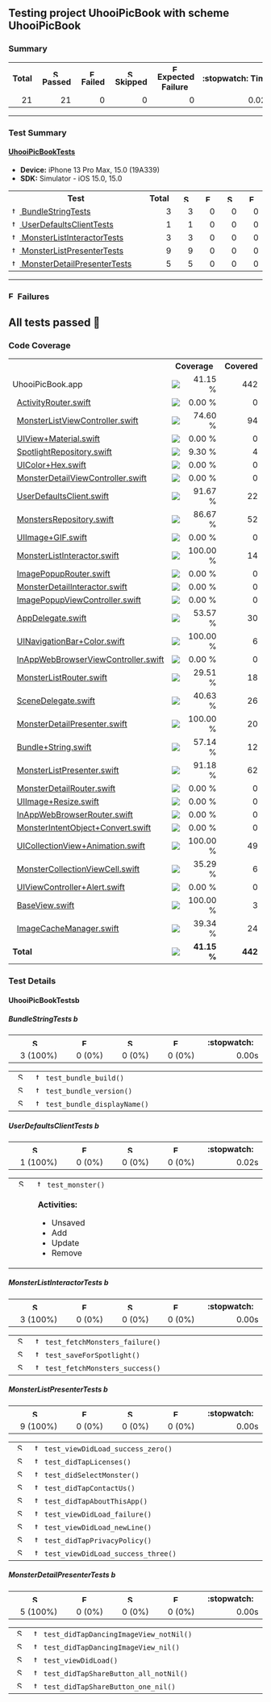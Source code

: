 ## Testing project UhooiPicBook with scheme UhooiPicBook

### Summary
<table>
<tr>
<th>Total<th><img src="https://xcresulttool-static.netlify.app/i/passed.png" alt="Success" title="Success" width="14px" align="top">&nbsp;Passed<th><img src="https://xcresulttool-static.netlify.app/i/failure.png" alt="Failure" title="Failure" width="14px" align="top">&nbsp;Failed<th><img src="https://xcresulttool-static.netlify.app/i/skipped.png" alt="Skipped" title="Skipped" width="14px" align="top">&nbsp;Skipped<th><img src="https://xcresulttool-static.netlify.app/i/expected-failure.png" alt="Expected Failure" title="Expected Failure" width="14px" align="top">&nbsp;Expected Failure<th>:stopwatch:&nbsp;Time
<tr>
<td align="right" width="118px">21<td align="right" width="118px">21<td align="right" width="118px">0<td align="right" width="118px">0<td align="right" width="158px">0<td align="right" width="138px">0.02s
</table>

---

### Test Summary
#### <a name="uhooipicbooktests_summary"/>[UhooiPicBookTests](#user-content-uhooipicbooktests)

- **Device:** iPhone 13 Pro Max, 15.0 (19A339)
- **SDK:** Simulator - iOS 15.0, 15.0
<table>
<tr>
<th>Test<th>Total<th><img src="https://xcresulttool-static.netlify.app/i/passed.png" alt="Success" title="Success" width="14px" align="top"><th><img src="https://xcresulttool-static.netlify.app/i/failure.png" alt="Failure" title="Failure" width="14px" align="top"><th><img src="https://xcresulttool-static.netlify.app/i/skipped.png" alt="Skipped" title="Skipped" width="14px" align="top"><th><img src="https://xcresulttool-static.netlify.app/i/expected-failure.png" alt="Expected Failure" title="Expected Failure" width="14px" align="top">
<tr>
<td align="left" width="368px"><a name="uhooipicbooktests_bundlestringtests_summary"/><a href="#user-content-uhooipicbooktests_bundlestringtests"><img src="https://xcresulttool-static.netlify.app/i/test-class.png" alt="test-class" width="14px" align="top">&nbsp;BundleStringTests</a><td align="right" width="80px">3<td align="right" width="80px">3<td align="right" width="80px">0<td align="right" width="80px">0<td align="right" width="80px">0
<tr>
<td align="left" width="368px"><a name="uhooipicbooktests_userdefaultsclienttests_summary"/><a href="#user-content-uhooipicbooktests_userdefaultsclienttests"><img src="https://xcresulttool-static.netlify.app/i/test-class.png" alt="test-class" width="14px" align="top">&nbsp;UserDefaultsClientTests</a><td align="right" width="80px">1<td align="right" width="80px">1<td align="right" width="80px">0<td align="right" width="80px">0<td align="right" width="80px">0
<tr>
<td align="left" width="368px"><a name="uhooipicbooktests_monsterlistinteractortests_summary"/><a href="#user-content-uhooipicbooktests_monsterlistinteractortests"><img src="https://xcresulttool-static.netlify.app/i/test-class.png" alt="test-class" width="14px" align="top">&nbsp;MonsterListInteractorTests</a><td align="right" width="80px">3<td align="right" width="80px">3<td align="right" width="80px">0<td align="right" width="80px">0<td align="right" width="80px">0
<tr>
<td align="left" width="368px"><a name="uhooipicbooktests_monsterlistpresentertests_summary"/><a href="#user-content-uhooipicbooktests_monsterlistpresentertests"><img src="https://xcresulttool-static.netlify.app/i/test-class.png" alt="test-class" width="14px" align="top">&nbsp;MonsterListPresenterTests</a><td align="right" width="80px">9<td align="right" width="80px">9<td align="right" width="80px">0<td align="right" width="80px">0<td align="right" width="80px">0
<tr>
<td align="left" width="368px"><a name="uhooipicbooktests_monsterdetailpresentertests_summary"/><a href="#user-content-uhooipicbooktests_monsterdetailpresentertests"><img src="https://xcresulttool-static.netlify.app/i/test-class.png" alt="test-class" width="14px" align="top">&nbsp;MonsterDetailPresenterTests</a><td align="right" width="80px">5<td align="right" width="80px">5<td align="right" width="80px">0<td align="right" width="80px">0<td align="right" width="80px">0

</table>

---

### <img src="https://xcresulttool-static.netlify.app/i/failure.png" alt="Failure" title="Failure" width="14px" align="top"> Failures
All tests passed :tada:
---

### Code Coverage
<table>
<tr>
<th width="344px">
<th colspan="2">Coverage
<th width="100px">Covered
<th width="100px">Executable
<tr>
<td>UhooiPicBook.app
<td width="120px"><img src="https://xcresulttool-static.netlify.app/i/41.svg"/>
<td width="104px" align="right">41.15 %
<td align="right">442
<td align="right">1074
<tr>
<td>&nbsp;&nbsp;<a href="UhooiPicBook/UIParts/Activity/ActivityRouter.swift">ActivityRouter.swift</a>
<td><img src="https://xcresulttool-static.netlify.app/i/0.svg"/>
<td align="right">0.00 %
<td align="right">0
<td align="right">11
<tr>
<td>&nbsp;&nbsp;<a href="/Users/runner/work/UhooiPicBook/UhooiPicBook/UhooiPicBook/Modules/MonsterList/Views/MonsterListViewController.swift">MonsterListViewController.swift</a>
<td><img src="https://xcresulttool-static.netlify.app/i/75.svg"/>
<td align="right">74.60 %
<td align="right">94
<td align="right">126
<tr>
<td>&nbsp;&nbsp;<a href="/Users/runner/work/UhooiPicBook/UhooiPicBook/UhooiPicBook/Extensions/UIKit/UIView+Material.swift">UIView+Material.swift</a>
<td><img src="https://xcresulttool-static.netlify.app/i/0.svg"/>
<td align="right">0.00 %
<td align="right">0
<td align="right">7
<tr>
<td>&nbsp;&nbsp;<a href="/Users/runner/work/UhooiPicBook/UhooiPicBook/UhooiPicBook/Repository/Spotlight/SpotlightRepository.swift">SpotlightRepository.swift</a>
<td><img src="https://xcresulttool-static.netlify.app/i/9.svg"/>
<td align="right">9.30 %
<td align="right">4
<td align="right">43
<tr>
<td>&nbsp;&nbsp;<a href="/Users/runner/work/UhooiPicBook/UhooiPicBook/UhooiPicBook/Extensions/UIKit/UIColor+Hex.swift">UIColor+Hex.swift</a>
<td><img src="https://xcresulttool-static.netlify.app/i/0.svg"/>
<td align="right">0.00 %
<td align="right">0
<td align="right">12
<tr>
<td>&nbsp;&nbsp;<a href="/Users/runner/work/UhooiPicBook/UhooiPicBook/UhooiPicBook/Modules/MonsterDetail/Views/MonsterDetailViewController.swift">MonsterDetailViewController.swift</a>
<td><img src="https://xcresulttool-static.netlify.app/i/0.svg"/>
<td align="right">0.00 %
<td align="right">0
<td align="right">57
<tr>
<td>&nbsp;&nbsp;<a href="/Users/runner/work/UhooiPicBook/UhooiPicBook/UhooiPicBook/Repository/Temp/UserDefaultsClient.swift">UserDefaultsClient.swift</a>
<td><img src="https://xcresulttool-static.netlify.app/i/92.svg"/>
<td align="right">91.67 %
<td align="right">22
<td align="right">24
<tr>
<td>&nbsp;&nbsp;<a href="/Users/runner/work/UhooiPicBook/UhooiPicBook/Shared/Repository/Monsters/MonstersRepository.swift">MonstersRepository.swift</a>
<td><img src="https://xcresulttool-static.netlify.app/i/87.svg"/>
<td align="right">86.67 %
<td align="right">52
<td align="right">60
<tr>
<td>&nbsp;&nbsp;<a href="/Users/runner/work/UhooiPicBook/UhooiPicBook/Shared/Extensions/UIKit/UIImage+GIF.swift">UIImage+GIF.swift</a>
<td><img src="https://xcresulttool-static.netlify.app/i/0.svg"/>
<td align="right">0.00 %
<td align="right">0
<td align="right">102
<tr>
<td>&nbsp;&nbsp;<a href="/Users/runner/work/UhooiPicBook/UhooiPicBook/UhooiPicBook/Modules/MonsterList/Interactors/MonsterListInteractor.swift">MonsterListInteractor.swift</a>
<td><img src="https://xcresulttool-static.netlify.app/i/100.svg"/>
<td align="right">100.00 %
<td align="right">14
<td align="right">14
<tr>
<td>&nbsp;&nbsp;<a href="/Users/runner/work/UhooiPicBook/UhooiPicBook/UhooiPicBook/UIParts/ImagePopup/ImagePopupRouter.swift">ImagePopupRouter.swift</a>
<td><img src="https://xcresulttool-static.netlify.app/i/0.svg"/>
<td align="right">0.00 %
<td align="right">0
<td align="right">13
<tr>
<td>&nbsp;&nbsp;<a href="/Users/runner/work/UhooiPicBook/UhooiPicBook/UhooiPicBook/Modules/MonsterDetail/Interactors/MonsterDetailInteractor.swift">MonsterDetailInteractor.swift</a>
<td><img src="https://xcresulttool-static.netlify.app/i/0.svg"/>
<td align="right">0.00 %
<td align="right">0
<td align="right">2
<tr>
<td>&nbsp;&nbsp;<a href="/Users/runner/work/UhooiPicBook/UhooiPicBook/UhooiPicBook/UIParts/ImagePopup/ImagePopupViewController.swift">ImagePopupViewController.swift</a>
<td><img src="https://xcresulttool-static.netlify.app/i/0.svg"/>
<td align="right">0.00 %
<td align="right">0
<td align="right">14
<tr>
<td>&nbsp;&nbsp;<a href="/Users/runner/work/UhooiPicBook/UhooiPicBook/UhooiPicBook/AppDelegate.swift">AppDelegate.swift</a>
<td><img src="https://xcresulttool-static.netlify.app/i/54.svg"/>
<td align="right">53.57 %
<td align="right">30
<td align="right">56
<tr>
<td>&nbsp;&nbsp;<a href="/Users/runner/work/UhooiPicBook/UhooiPicBook/UhooiPicBook/Extensions/UIKit/UINavigationBar+Color.swift">UINavigationBar+Color.swift</a>
<td><img src="https://xcresulttool-static.netlify.app/i/100.svg"/>
<td align="right">100.00 %
<td align="right">6
<td align="right">6
<tr>
<td>&nbsp;&nbsp;<a href="/Users/runner/work/UhooiPicBook/UhooiPicBook/UhooiPicBook/UIParts/InAppWebBrowser/InAppWebBrowserViewController.swift">InAppWebBrowserViewController.swift</a>
<td><img src="https://xcresulttool-static.netlify.app/i/0.svg"/>
<td align="right">0.00 %
<td align="right">0
<td align="right">77
<tr>
<td>&nbsp;&nbsp;<a href="/Users/runner/work/UhooiPicBook/UhooiPicBook/UhooiPicBook/Modules/MonsterList/Routers/MonsterListRouter.swift">MonsterListRouter.swift</a>
<td><img src="https://xcresulttool-static.netlify.app/i/30.svg"/>
<td align="right">29.51 %
<td align="right">18
<td align="right">61
<tr>
<td>&nbsp;&nbsp;<a href="/Users/runner/work/UhooiPicBook/UhooiPicBook/UhooiPicBook/SceneDelegate.swift">SceneDelegate.swift</a>
<td><img src="https://xcresulttool-static.netlify.app/i/41.svg"/>
<td align="right">40.63 %
<td align="right">26
<td align="right">64
<tr>
<td>&nbsp;&nbsp;<a href="/Users/runner/work/UhooiPicBook/UhooiPicBook/UhooiPicBook/Modules/MonsterDetail/Presenters/MonsterDetailPresenter.swift">MonsterDetailPresenter.swift</a>
<td><img src="https://xcresulttool-static.netlify.app/i/100.svg"/>
<td align="right">100.00 %
<td align="right">20
<td align="right">20
<tr>
<td>&nbsp;&nbsp;<a href="/Users/runner/work/UhooiPicBook/UhooiPicBook/UhooiPicBook/Extensions/Foundation/Bundle+String.swift">Bundle+String.swift</a>
<td><img src="https://xcresulttool-static.netlify.app/i/57.svg"/>
<td align="right">57.14 %
<td align="right">12
<td align="right">21
<tr>
<td>&nbsp;&nbsp;<a href="/Users/runner/work/UhooiPicBook/UhooiPicBook/UhooiPicBook/Modules/MonsterList/Presenters/MonsterListPresenter.swift">MonsterListPresenter.swift</a>
<td><img src="https://xcresulttool-static.netlify.app/i/91.svg"/>
<td align="right">91.18 %
<td align="right">62
<td align="right">68
<tr>
<td>&nbsp;&nbsp;<a href="/Users/runner/work/UhooiPicBook/UhooiPicBook/UhooiPicBook/Modules/MonsterDetail/Routers/MonsterDetailRouter.swift">MonsterDetailRouter.swift</a>
<td><img src="https://xcresulttool-static.netlify.app/i/0.svg"/>
<td align="right">0.00 %
<td align="right">0
<td align="right">25
<tr>
<td>&nbsp;&nbsp;<a href="/Users/runner/work/UhooiPicBook/UhooiPicBook/UhooiPicBook/Extensions/UIKit/UIImage+Resize.swift">UIImage+Resize.swift</a>
<td><img src="https://xcresulttool-static.netlify.app/i/0.svg"/>
<td align="right">0.00 %
<td align="right">0
<td align="right">14
<tr>
<td>&nbsp;&nbsp;<a href="/Users/runner/work/UhooiPicBook/UhooiPicBook/UhooiPicBook/UIParts/InAppWebBrowser/InAppWebBrowserRouter.swift">InAppWebBrowserRouter.swift</a>
<td><img src="https://xcresulttool-static.netlify.app/i/0.svg"/>
<td align="right">0.00 %
<td align="right">0
<td align="right">13
<tr>
<td>&nbsp;&nbsp;<a href="/Users/runner/work/UhooiPicBook/UhooiPicBook/Shared/IntentDefinition/MonsterIntentObject+Convert.swift">MonsterIntentObject+Convert.swift</a>
<td><img src="https://xcresulttool-static.netlify.app/i/0.svg"/>
<td align="right">0.00 %
<td align="right">0
<td align="right">28
<tr>
<td>&nbsp;&nbsp;<a href="/Users/runner/work/UhooiPicBook/UhooiPicBook/UhooiPicBook/Extensions/UIKit/UICollectionView+Animation.swift">UICollectionView+Animation.swift</a>
<td><img src="https://xcresulttool-static.netlify.app/i/100.svg"/>
<td align="right">100.00 %
<td align="right">49
<td align="right">49
<tr>
<td>&nbsp;&nbsp;<a href="/Users/runner/work/UhooiPicBook/UhooiPicBook/UhooiPicBook/Modules/MonsterList/Views/MonsterCollectionViewCell.swift">MonsterCollectionViewCell.swift</a>
<td><img src="https://xcresulttool-static.netlify.app/i/35.svg"/>
<td align="right">35.29 %
<td align="right">6
<td align="right">17
<tr>
<td>&nbsp;&nbsp;<a href="/Users/runner/work/UhooiPicBook/UhooiPicBook/UhooiPicBook/Extensions/UIKit/UIViewController+Alert.swift">UIViewController+Alert.swift</a>
<td><img src="https://xcresulttool-static.netlify.app/i/0.svg"/>
<td align="right">0.00 %
<td align="right">0
<td align="right">6
<tr>
<td>&nbsp;&nbsp;<a href="/Users/runner/work/UhooiPicBook/UhooiPicBook/UhooiPicBook/UIParts/BaseView.swift">BaseView.swift</a>
<td><img src="https://xcresulttool-static.netlify.app/i/100.svg"/>
<td align="right">100.00 %
<td align="right">3
<td align="right">3
<tr>
<td>&nbsp;&nbsp;<a href="/Users/runner/work/UhooiPicBook/UhooiPicBook/Shared/Util/ImageCacheManager.swift">ImageCacheManager.swift</a>
<td><img src="https://xcresulttool-static.netlify.app/i/39.svg"/>
<td align="right">39.34 %
<td align="right">24
<td align="right">61
<tr>
<td><b>Total
<td><img src="https://xcresulttool-static.netlify.app/i/41.svg"/>
<td align="right"><b>41.15 %
<td align="right"><b>442
<td align="right"><b>1074
</table>

### Test Details

#### <a name="uhooipicbooktests"/>UhooiPicBookTests[<img src="https://xcresulttool-static.netlify.app/i/back.png" alt="back" width="14px" align="top">](#user-content-uhooipicbooktests_summary)

<a name="uhooipicbooktests_bundlestringtests"/><h5>BundleStringTests&nbsp;[<img src="https://xcresulttool-static.netlify.app/i/back.png" alt="back" width="14px" align="top">](#user-content-uhooipicbooktests_bundlestringtests_summary)</h5>
<table>
<tr>
<th><img src="https://xcresulttool-static.netlify.app/i/passed.png" alt="Success" title="Success" width="14px" align="top"><th><img src="https://xcresulttool-static.netlify.app/i/failure.png" alt="Failure" title="Failure" width="14px" align="top"><th><img src="https://xcresulttool-static.netlify.app/i/skipped.png" alt="Skipped" title="Skipped" width="14px" align="top"><th><img src="https://xcresulttool-static.netlify.app/i/expected-failure.png" alt="Expected Failure" title="Expected Failure" width="14px" align="top"><th>:stopwatch:
<tr>
<td align="right" width="154px">3 (100%)<td align="right" width="154px">0 (0%)<td align="right" width="154px">0 (0%)<td align="right" width="154px">0 (0%)<td align="right" width="154px">0.00s
</table>

<table>
<tr><td align="center" valign="top" width="52px"><img src="https://xcresulttool-static.netlify.app/i/passed.png" alt="Success" title="Success" width="14px" align="top"><td valign="top" width="716px"><img src="https://xcresulttool-static.netlify.app/i/test-method.png" alt="test-method" width="14px" align="top">&nbsp;<code>test_bundle_build()</code>
<tr><td align="center" valign="top" width="52px"><img src="https://xcresulttool-static.netlify.app/i/passed.png" alt="Success" title="Success" width="14px" align="top"><td valign="top" width="716px"><img src="https://xcresulttool-static.netlify.app/i/test-method.png" alt="test-method" width="14px" align="top">&nbsp;<code>test_bundle_version()</code>
<tr><td align="center" valign="top" width="52px"><img src="https://xcresulttool-static.netlify.app/i/passed.png" alt="Success" title="Success" width="14px" align="top"><td valign="top" width="716px"><img src="https://xcresulttool-static.netlify.app/i/test-method.png" alt="test-method" width="14px" align="top">&nbsp;<code>test_bundle_displayName()</code>
</table>

<a name="uhooipicbooktests_userdefaultsclienttests"/><h5>UserDefaultsClientTests&nbsp;[<img src="https://xcresulttool-static.netlify.app/i/back.png" alt="back" width="14px" align="top">](#user-content-uhooipicbooktests_userdefaultsclienttests_summary)</h5>
<table>
<tr>
<th><img src="https://xcresulttool-static.netlify.app/i/passed.png" alt="Success" title="Success" width="14px" align="top"><th><img src="https://xcresulttool-static.netlify.app/i/failure.png" alt="Failure" title="Failure" width="14px" align="top"><th><img src="https://xcresulttool-static.netlify.app/i/skipped.png" alt="Skipped" title="Skipped" width="14px" align="top"><th><img src="https://xcresulttool-static.netlify.app/i/expected-failure.png" alt="Expected Failure" title="Expected Failure" width="14px" align="top"><th>:stopwatch:
<tr>
<td align="right" width="154px">1 (100%)<td align="right" width="154px">0 (0%)<td align="right" width="154px">0 (0%)<td align="right" width="154px">0 (0%)<td align="right" width="154px">0.02s
</table>

<table>
<tr><td align="center" valign="top" width="52px"><img src="https://xcresulttool-static.netlify.app/i/passed.png" alt="Success" title="Success" width="14px" align="top"><td valign="top" width="716px"><img src="https://xcresulttool-static.netlify.app/i/test-method.png" alt="test-method" width="14px" align="top">&nbsp;<code>test_monster()</code><br><br><b>Activities:</b>

- Unsaved
- Add
- Update
- Remove
</table>

<a name="uhooipicbooktests_monsterlistinteractortests"/><h5>MonsterListInteractorTests&nbsp;[<img src="https://xcresulttool-static.netlify.app/i/back.png" alt="back" width="14px" align="top">](#user-content-uhooipicbooktests_monsterlistinteractortests_summary)</h5>
<table>
<tr>
<th><img src="https://xcresulttool-static.netlify.app/i/passed.png" alt="Success" title="Success" width="14px" align="top"><th><img src="https://xcresulttool-static.netlify.app/i/failure.png" alt="Failure" title="Failure" width="14px" align="top"><th><img src="https://xcresulttool-static.netlify.app/i/skipped.png" alt="Skipped" title="Skipped" width="14px" align="top"><th><img src="https://xcresulttool-static.netlify.app/i/expected-failure.png" alt="Expected Failure" title="Expected Failure" width="14px" align="top"><th>:stopwatch:
<tr>
<td align="right" width="154px">3 (100%)<td align="right" width="154px">0 (0%)<td align="right" width="154px">0 (0%)<td align="right" width="154px">0 (0%)<td align="right" width="154px">0.00s
</table>

<table>
<tr><td align="center" valign="top" width="52px"><img src="https://xcresulttool-static.netlify.app/i/passed.png" alt="Success" title="Success" width="14px" align="top"><td valign="top" width="716px"><img src="https://xcresulttool-static.netlify.app/i/test-method.png" alt="test-method" width="14px" align="top">&nbsp;<code>test_fetchMonsters_failure()</code>
<tr><td align="center" valign="top" width="52px"><img src="https://xcresulttool-static.netlify.app/i/passed.png" alt="Success" title="Success" width="14px" align="top"><td valign="top" width="716px"><img src="https://xcresulttool-static.netlify.app/i/test-method.png" alt="test-method" width="14px" align="top">&nbsp;<code>test_saveForSpotlight()</code>
<tr><td align="center" valign="top" width="52px"><img src="https://xcresulttool-static.netlify.app/i/passed.png" alt="Success" title="Success" width="14px" align="top"><td valign="top" width="716px"><img src="https://xcresulttool-static.netlify.app/i/test-method.png" alt="test-method" width="14px" align="top">&nbsp;<code>test_fetchMonsters_success()</code>
</table>

<a name="uhooipicbooktests_monsterlistpresentertests"/><h5>MonsterListPresenterTests&nbsp;[<img src="https://xcresulttool-static.netlify.app/i/back.png" alt="back" width="14px" align="top">](#user-content-uhooipicbooktests_monsterlistpresentertests_summary)</h5>
<table>
<tr>
<th><img src="https://xcresulttool-static.netlify.app/i/passed.png" alt="Success" title="Success" width="14px" align="top"><th><img src="https://xcresulttool-static.netlify.app/i/failure.png" alt="Failure" title="Failure" width="14px" align="top"><th><img src="https://xcresulttool-static.netlify.app/i/skipped.png" alt="Skipped" title="Skipped" width="14px" align="top"><th><img src="https://xcresulttool-static.netlify.app/i/expected-failure.png" alt="Expected Failure" title="Expected Failure" width="14px" align="top"><th>:stopwatch:
<tr>
<td align="right" width="154px">9 (100%)<td align="right" width="154px">0 (0%)<td align="right" width="154px">0 (0%)<td align="right" width="154px">0 (0%)<td align="right" width="154px">0.00s
</table>

<table>
<tr><td align="center" valign="top" width="52px"><img src="https://xcresulttool-static.netlify.app/i/passed.png" alt="Success" title="Success" width="14px" align="top"><td valign="top" width="716px"><img src="https://xcresulttool-static.netlify.app/i/test-method.png" alt="test-method" width="14px" align="top">&nbsp;<code>test_viewDidLoad_success_zero()</code>
<tr><td align="center" valign="top" width="52px"><img src="https://xcresulttool-static.netlify.app/i/passed.png" alt="Success" title="Success" width="14px" align="top"><td valign="top" width="716px"><img src="https://xcresulttool-static.netlify.app/i/test-method.png" alt="test-method" width="14px" align="top">&nbsp;<code>test_didTapLicenses()</code>
<tr><td align="center" valign="top" width="52px"><img src="https://xcresulttool-static.netlify.app/i/passed.png" alt="Success" title="Success" width="14px" align="top"><td valign="top" width="716px"><img src="https://xcresulttool-static.netlify.app/i/test-method.png" alt="test-method" width="14px" align="top">&nbsp;<code>test_didSelectMonster()</code>
<tr><td align="center" valign="top" width="52px"><img src="https://xcresulttool-static.netlify.app/i/passed.png" alt="Success" title="Success" width="14px" align="top"><td valign="top" width="716px"><img src="https://xcresulttool-static.netlify.app/i/test-method.png" alt="test-method" width="14px" align="top">&nbsp;<code>test_didTapContactUs()</code>
<tr><td align="center" valign="top" width="52px"><img src="https://xcresulttool-static.netlify.app/i/passed.png" alt="Success" title="Success" width="14px" align="top"><td valign="top" width="716px"><img src="https://xcresulttool-static.netlify.app/i/test-method.png" alt="test-method" width="14px" align="top">&nbsp;<code>test_didTapAboutThisApp()</code>
<tr><td align="center" valign="top" width="52px"><img src="https://xcresulttool-static.netlify.app/i/passed.png" alt="Success" title="Success" width="14px" align="top"><td valign="top" width="716px"><img src="https://xcresulttool-static.netlify.app/i/test-method.png" alt="test-method" width="14px" align="top">&nbsp;<code>test_viewDidLoad_failure()</code>
<tr><td align="center" valign="top" width="52px"><img src="https://xcresulttool-static.netlify.app/i/passed.png" alt="Success" title="Success" width="14px" align="top"><td valign="top" width="716px"><img src="https://xcresulttool-static.netlify.app/i/test-method.png" alt="test-method" width="14px" align="top">&nbsp;<code>test_viewDidLoad_newLine()</code>
<tr><td align="center" valign="top" width="52px"><img src="https://xcresulttool-static.netlify.app/i/passed.png" alt="Success" title="Success" width="14px" align="top"><td valign="top" width="716px"><img src="https://xcresulttool-static.netlify.app/i/test-method.png" alt="test-method" width="14px" align="top">&nbsp;<code>test_didTapPrivacyPolicy()</code>
<tr><td align="center" valign="top" width="52px"><img src="https://xcresulttool-static.netlify.app/i/passed.png" alt="Success" title="Success" width="14px" align="top"><td valign="top" width="716px"><img src="https://xcresulttool-static.netlify.app/i/test-method.png" alt="test-method" width="14px" align="top">&nbsp;<code>test_viewDidLoad_success_three()</code>
</table>

<a name="uhooipicbooktests_monsterdetailpresentertests"/><h5>MonsterDetailPresenterTests&nbsp;[<img src="https://xcresulttool-static.netlify.app/i/back.png" alt="back" width="14px" align="top">](#user-content-uhooipicbooktests_monsterdetailpresentertests_summary)</h5>
<table>
<tr>
<th><img src="https://xcresulttool-static.netlify.app/i/passed.png" alt="Success" title="Success" width="14px" align="top"><th><img src="https://xcresulttool-static.netlify.app/i/failure.png" alt="Failure" title="Failure" width="14px" align="top"><th><img src="https://xcresulttool-static.netlify.app/i/skipped.png" alt="Skipped" title="Skipped" width="14px" align="top"><th><img src="https://xcresulttool-static.netlify.app/i/expected-failure.png" alt="Expected Failure" title="Expected Failure" width="14px" align="top"><th>:stopwatch:
<tr>
<td align="right" width="154px">5 (100%)<td align="right" width="154px">0 (0%)<td align="right" width="154px">0 (0%)<td align="right" width="154px">0 (0%)<td align="right" width="154px">0.00s
</table>

<table>
<tr><td align="center" valign="top" width="52px"><img src="https://xcresulttool-static.netlify.app/i/passed.png" alt="Success" title="Success" width="14px" align="top"><td valign="top" width="716px"><img src="https://xcresulttool-static.netlify.app/i/test-method.png" alt="test-method" width="14px" align="top">&nbsp;<code>test_didTapDancingImageView_notNil()</code>
<tr><td align="center" valign="top" width="52px"><img src="https://xcresulttool-static.netlify.app/i/passed.png" alt="Success" title="Success" width="14px" align="top"><td valign="top" width="716px"><img src="https://xcresulttool-static.netlify.app/i/test-method.png" alt="test-method" width="14px" align="top">&nbsp;<code>test_didTapDancingImageView_nil()</code>
<tr><td align="center" valign="top" width="52px"><img src="https://xcresulttool-static.netlify.app/i/passed.png" alt="Success" title="Success" width="14px" align="top"><td valign="top" width="716px"><img src="https://xcresulttool-static.netlify.app/i/test-method.png" alt="test-method" width="14px" align="top">&nbsp;<code>test_viewDidLoad()</code>
<tr><td align="center" valign="top" width="52px"><img src="https://xcresulttool-static.netlify.app/i/passed.png" alt="Success" title="Success" width="14px" align="top"><td valign="top" width="716px"><img src="https://xcresulttool-static.netlify.app/i/test-method.png" alt="test-method" width="14px" align="top">&nbsp;<code>test_didTapShareButton_all_notNil()</code>
<tr><td align="center" valign="top" width="52px"><img src="https://xcresulttool-static.netlify.app/i/passed.png" alt="Success" title="Success" width="14px" align="top"><td valign="top" width="716px"><img src="https://xcresulttool-static.netlify.app/i/test-method.png" alt="test-method" width="14px" align="top">&nbsp;<code>test_didTapShareButton_one_nil()</code>
</table>
